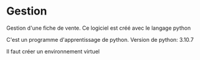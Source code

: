 # Gestion
Gestion d'une fiche de vente. Ce logiciel est créé avec le langage python

C'est un programme d'apprentissage de python.
Version de python: 3.10.7

Il faut créer un environnement virtuel 
